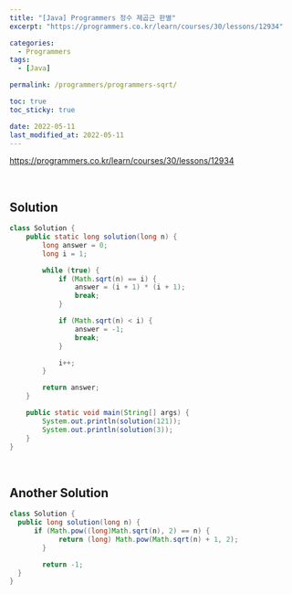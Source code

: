 ```yaml
---
title: "[Java] Programmers 정수 제곱근 판별"
excerpt: "https://programmers.co.kr/learn/courses/30/lessons/12934"

categories:
  - Programmers
tags:
  - [Java]

permalink: /programmers/programmers-sqrt/

toc: true
toc_sticky: true

date: 2022-05-11
last_modified_at: 2022-05-11
---
```


<https://programmers.co.kr/learn/courses/30/lessons/12934>

<br>

## Solution

```java
class Solution {
    public static long solution(long n) {
        long answer = 0;
        long i = 1;

        while (true) {
            if (Math.sqrt(n) == i) {
                answer = (i + 1) * (i + 1);
                break;
            }

            if (Math.sqrt(n) < i) {
                answer = -1;
                break;
            }

            i++;
        }

        return answer;
    }

    public static void main(String[] args) {
        System.out.println(solution(121));
        System.out.println(solution(3));
    }
}
```
<br>

## Another Solution

```java
class Solution {
  public long solution(long n) {
      if (Math.pow((long)Math.sqrt(n), 2) == n) {
            return (long) Math.pow(Math.sqrt(n) + 1, 2);
        }

        return -1;
  }
}
```

